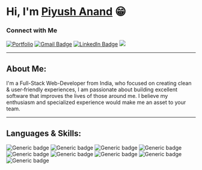 # Hi, I'm [Piyush Anand](https://www.piyushanand.in) 😁

### Connect with Me
[![Portfolio](https://img.shields.io/badge/Portfolio-Piyush%20Anand-blue?style=flat&logo=azure-artifacts)](https://piyushanand.in)
[![Gmail Badge](https://img.shields.io/badge/-Mail%20Me-%23D44638?style=flat&logo=Gmail&logoColor=white)](mailto:piyushanand.1221@gmail.com)
[![LinkedIn Badge](https://img.shields.io/badge/-Connect%20with%20Me-%230077B5?style=flat&logo=Linkedin&logoColor=white)](https://linkedin.piyushanand.in/)
[![](https://img.shields.io/badge/-My%20Resume-%230077B5?style=flat&color=red&logoColor=white)](https://resume.piyushanand.in)

<hr>

## About Me:

I'm a Full-Stack Web-Developer from India, who focused on creating clean & user‑friendly experiences, I am passionate about building excellent software that improves the lives of those around me. I believe my enthusiasm and specialized experience would make me an asset to your team.

<hr>

## Languages & Skills:
![Generic badge](https://img.shields.io/badge/-JavaScript-yellow.svg)
![Generic badge](https://img.shields.io/badge/-JAVA-orange.svg)
![Generic badge](https://img.shields.io/badge/-HTML5-red.svg)
![Generic badge](https://img.shields.io/badge/-CSS3-lightblue.svg)
![Generic badge](https://img.shields.io/badge/-MySQL-blue.svg)
![Generic badge](https://img.shields.io/badge/-Mongodb-green.svg)
![Generic badge](https://img.shields.io/badge/-Python-blue.svg)
![Generic badge](https://img.shields.io/badge/-Machine%20Learning-yellow.svg)
![Generic badge](https://img.shields.io/badge/-Deep%20Learning-orange.svg)
